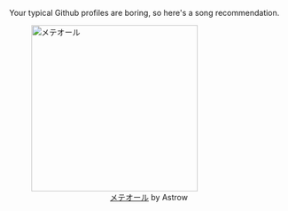 Your typical Github profiles are boring, so here's a song recommendation.
<figure><img width="300" height="300" src="https://i.scdn.co/image/ab67616d0000b273e35f760b483912b6074f9417" alt="メテオール" /><figcaption align="center"><a href="https://open.spotify.com/track/4T4qGqvj4q7k9jMjuThe0d" target="_blank">メテオール</a> by Astrow</figcaption></figure>
